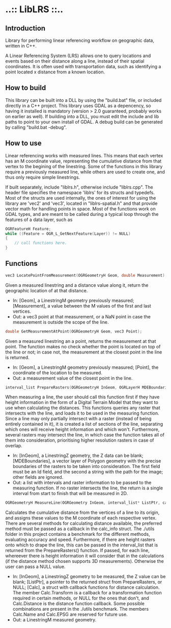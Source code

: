 # ..:: LibLRS ::..

## Introduction

Library for performing linear referencing workflow on geographic data, written in C++.

A Linear Referencing System (LRS) allows one to query locations and events based on their distance along a line, instead of their spatial coordinates. It is often used with transportation data, such as identifying a point located x distance from a known location.

## How to build

This library can be built into a DLL by using the "build.bat" file, or included directly in a C++ project. This library uses GDAL as a depencency, so having it installed is mandatory (version > 2.0 guaranteed, probably works on earlier as well). If building into a DLL, you must edit the include and lib paths to point to your own install of GDAL. A debug build can be generated by calling "build.bat -debug".

## How to use

Linear referencing works with measured lines. This means that each vertex has an M coordinate value, representing the cumulative distance from that vertex to the begining of the linestring. Some of the functions in this library require a previously measured line, while others are used to create one, and thus only require simple linestrings.

If built separately, include "liblrs.h", otherwise include "liblrs.cpp". The header file specifies the namespace 'liblrs' for its structs and typedefs. Most of the structs are used internally, the ones of interest for using the library are 'vec2' and 'vec3', located in "liblrs-spatial.h" and that provide vector math for handling points in space. Most of the functions work on GDAL types, and are meant to be called during a typical loop through the features of a data layer, such as

```c
OGRFeatureH Feature;
while ((Feature = OGR_L_GetNextFeature(Layer)) != NULL)
{
    // call functions here.
}
```

## Functions

```c
vec3 LocatePointFromMeasurement(OGRGeometryH Geom, double Measurement);
```
Given a measured linestring and a distance value along it, return the geographic location of at that distance.
* In: [Geom], a LinestringM geometry previously measured; [Measurement], a value between the M values of the first and last vertices.
* Out: a vec3 point at that measurement, or a NaN point in case the measurement is outside the scope of the line.

```c
double GetMeasurementAtPoint(OGRGeometryH Geom, vec3 Point);
```
Given a measured linestring an a point, returns the measurement at that point. The function makes no check whether the point is located on top of the line or not; in case not, the measurement at the closest point in the line is returned.
* In: [Geom], a LinestringM geometry previously measured; [Point], the coordinate of the location to be measured.
* Out: a measurement value of the closest point in the line.

```c
interval_list PrepareRasters(OGRGeometryH InGeom, OGRLayerH MDEBoundaries);
```
When measuring a line, the user should call this function first if they have height information in the form of a Digital Terrain Model that they want to use when calculating the distances. This functions queries any raster that intersects with the line, and loads it to be used in the measuring function. Since a line may only partially intersect with a raster (instead of being entirely contained in it), it is created a list of sections of the line, separating which ones will receive height information and which won't. Furthermore, several rasters may intersect the line, in which case the function takes all of them into consideration, prioritising higher resolution rasters in case of overlap.
* In: [InGeom], a LinestringZ geometry, the Z data can be blank; [MDEBoundaries], a vector layer of Polygon geometry with the precise boundaries of the rasters to be taken into consideration. The first field must be an Id field, and the second a string with the path for the image; other fields are ignored.
* Out: a list with intervals and raster information to be passed to the measuring function. If no raster intersects the line, the return is a single interval from start to finish that will be measured in 2D.

```c
OGRGeometryH MeasureLine(OGRGeometry InGeom, interval_list* ListPtr, calc_info Calc);
```
Calculates the cumulative distance from the vertices of a line to its origin, and assigns these values to the M coordinate of each respective vertex. There are several methods for calculating distance available, the preferred method must be passed as a callback in the calc_info struct. The ./utils folder in this project contains a benchmark for the different methods, evaluating accuracy and speed. Furthermore, if there are height rasters onto which to drape the line, this can be passed in the interval_list that is returned from the PrepareRasters() function. If passed, for each line, whereever there is height information it will consider that in the calculations (if the distance method chosen supports 3D measurements). Otherwise the user can pass a NULL value.
* In: [InGeom], a LinestringZ geometry to be measured, the Z value can be blank; [ListPtr], a pointer to the returned struct from PrepareRasters, or NULL; [Calc], a struct with callback functions for distance calculation. The member Calc.Transform is a callback for a transformation function required in certain methods, or NULL for the ones that don't, and Calc.Distance is the distance function callback. Some possible combinations are present in the ./utils benchmark. The members Calc.Name and Calc.EPSG are reserved for future use.
* Out: a LinestringM measured geometry.
